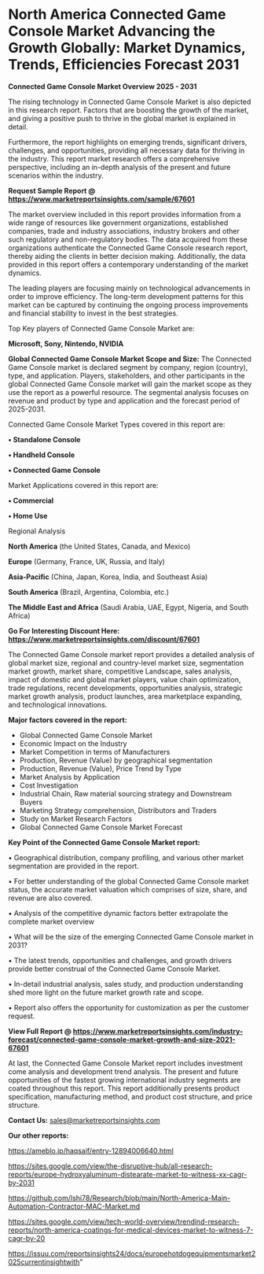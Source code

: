 # North America Connected Game Console Market Advancing the Growth Globally: Market Dynamics, Trends, Efficiencies Forecast 2031

<Strong> Connected Game Console Market Overview 2025 - 2031</strong>

The rising technology in Connected Game Console Market is also depicted in this research report. Factors that are boosting the growth of the market, and giving a positive push to thrive in the global market is explained in detail.

Furthermore, the report highlights on emerging trends, significant drivers, challenges, and opportunities, providing all necessary data for thriving in the industry. This report market research offers a comprehensive perspective, including an in-depth analysis of the present and future scenarios within the industry.

<strong>Request Sample Report @ <a href=https://www.marketreportsinsights.com/sample/67601>https://www.marketreportsinsights.com/sample/67601</a></strong>

The market overview included in this report provides information from a wide range of resources like government organizations, established companies, trade and industry associations, industry brokers and other such regulatory and non-regulatory bodies. The data acquired from these organizations authenticate the Connected Game Console research report, thereby aiding the clients in better decision making. Additionally, the data provided in this report offers a contemporary understanding of the market dynamics.

The leading players are focusing mainly on technological advancements in order to improve efficiency. The long-term development patterns for this market can be captured by continuing the ongoing process improvements and financial stability to invest in the best strategies.

Top Key players of Connected Game Console Market are:

<strong>Microsoft, Sony, Nintendo, NVIDIA</strong>

<strong><b>Global Connected Game Console Market Scope and Size:</b></strong>
The Connected Game Console market is declared segment by company, region (country), type, and application. Players, stakeholders, and other participants in the global Connected Game Console market will gain the market scope as they use the report as a powerful resource. The segmental analysis focuses on revenue and product by type and application and the forecast period of 2025-2031.

Connected Game Console Market Types covered in this report are:

<strong>• Standalone Console

• Handheld Console

• Connected Game Console</strong>

Market Applications covered in this report are:

<strong>• Commercial

• Home Use</strong> 

Regional Analysis

<strong>North America</strong> (the United States, Canada, and Mexico)

<strong>Europe</strong> (Germany, France, UK, Russia, and Italy)

<strong>Asia-Pacific</strong> (China, Japan, Korea, India, and Southeast Asia)

<strong>South America</strong> (Brazil, Argentina, Colombia, etc.)

<strong>The Middle East and Africa</strong> (Saudi Arabia, UAE, Egypt, Nigeria, and South Africa)

<strong>Go For Interesting Discount Here: <a href=https://www.marketreportsinsights.com/discount/67601>https://www.marketreportsinsights.com/discount/67601</a></strong>

The Connected Game Console market report provides a detailed analysis of global market size, regional and country-level market size, segmentation market growth, market share, competitive Landscape, sales analysis, impact of domestic and global market players, value chain optimization, trade regulations, recent developments, opportunities analysis, strategic market growth analysis, product launches, area marketplace expanding, and technological innovations.

<strong><b>Major factors covered in the report:</b></strong>
<ul>
  <li>Global Connected Game Console Market </li>
  <li>Economic Impact on the Industry</li>
  <li>Market Competition in terms of Manufacturers</li>
  <li>Production, Revenue (Value) by geographical segmentation</li>
  <li>Production, Revenue (Value), Price Trend by Type</li>
  <li>Market Analysis by Application</li>
  <li>Cost Investigation</li>
  <li>Industrial Chain, Raw material sourcing strategy and Downstream Buyers</li>
  <li>Marketing Strategy comprehension, Distributors and Traders</li>
  <li>Study on Market Research Factors</li>
  <li>Global Connected Game Console Market Forecast</li>
</ul>

<strong><b>Key Point of the Connected Game Console Market report:</b></strong>

• Geographical distribution, company profiling, and various other market segmentation are provided in the report.

• For better understanding of the global Connected Game Console market status, the accurate market valuation which comprises of size, share, and revenue are also covered.

• Analysis of the competitive dynamic factors better extrapolate the complete market overview

• What will be the size of the emerging Connected Game Console market in 2031?

• The latest trends, opportunities and challenges, and growth drivers provide better construal of the Connected Game Console Market.

• In-detail industrial analysis, sales study, and production understanding shed more light on the future market growth rate and scope.

• Report also offers the opportunity for customization as per the customer request.

<strong><b>View Full Report @ <a href=https://www.marketreportsinsights.com/industry-forecast/connected-game-console-market-growth-and-size-2021-67601>https://www.marketreportsinsights.com/industry-forecast/connected-game-console-market-growth-and-size-2021-67601</a></b></strong>


At last, the Connected Game Console Market report includes investment come analysis and development trend analysis. The present and future opportunities of the fastest growing international industry segments are coated throughout this report. This report additionally presents product specification, manufacturing method, and product cost structure, and price structure.

<strong>Contact Us:</strong>
sales@marketreportsinsights.com

<strong>Our other reports:</strong>

<a href=https://ameblo.jp/haqsaif/entry-12894006640.html>https://ameblo.jp/haqsaif/entry-12894006640.html</a>

<a href=https://sites.google.com/view/the-disruptive-hub/all-research-reports/europe-hydroxyaluminum-distearate-market-to-witness-xx-cagr-by-2031>https://sites.google.com/view/the-disruptive-hub/all-research-reports/europe-hydroxyaluminum-distearate-market-to-witness-xx-cagr-by-2031</a>

<a href=https://github.com/Ishi78/Research/blob/main/North-America-Main-Automation-Contractor-MAC-Market.md>https://github.com/Ishi78/Research/blob/main/North-America-Main-Automation-Contractor-MAC-Market.md</a>

<a href=https://sites.google.com/view/tech-world-overview/trendind-research-reports/north-america-coatings-for-medical-devices-market-to-witness-7-cagr-by-20>https://sites.google.com/view/tech-world-overview/trendind-research-reports/north-america-coatings-for-medical-devices-market-to-witness-7-cagr-by-20</a>

<a href=https://issuu.com/reportsinsights24/docs/europehotdogequipmentsmarket2025currentinsightwith>https://issuu.com/reportsinsights24/docs/europehotdogequipmentsmarket2025currentinsightwith</a>"
